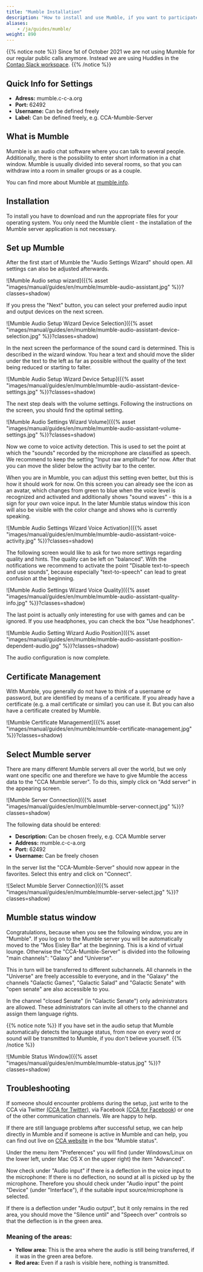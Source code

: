 ```yaml
---
title: "Mumble Installation"
description: "How to install and use Mumble, if you want to participate in the Contao calls."
aliases:
    - /ja/guides/mumble/
weight: 890
---
```


{{% notice note %}}
Since 1st of October 2021 we are not using Mumble for our regular public calls anymore. Instead we are using Huddles in the [Contao Slack workspace](https://to.contao.org/slack).
{{% /notice %}}

## Quick Info for Settings

- **Adress:** mumble.c-c-a.org
- **Port:** 62492
- **Username:** Can be defined freely
- **Label:** Can be defined freely, e.g. CCA-Mumble-Server


## What is Mumble

Mumble is an audio chat software where you can talk to several people. Additionally, there is the possibility to enter 
short information in a chat window. Mumble is usually divided into several rooms, so that you can withdraw into a 
room in smaller groups or as a couple.

You can find more about Mumble at [mumble.info](https://www.mumble.info/).


## Installation

To install you have to download and run the appropriate files for your operating system. You only need the 
Mumble client - the installation of the Mumble server application is not necessary.


## Set up Mumble

After the first start of Mumble the "Audio Settings Wizard" should open. All settings can also be adjusted afterwards.

![Mumble Audio setup wizard]({{% asset "images/manual/guides/en/mumble/mumble-audio-assistant.jpg" %}}?classes=shadow)

If you press the "Next" button, you can select your preferred audio input and output devices on the next screen.

![Mumble Audio Setup Wizard Device Selection]({{% asset "images/manual/guides/en/mumble/mumble-audio-assistant-device-selection.jpg" %}}?classes=shadow)

In the next screen the performance of the sound card is determined. This is described in the wizard window. 
You hear a text and should move the slider under the text to the left as far as possible without the quality of the 
text being reduced or starting to falter.

![Mumble Audio Setup Wizard Device Setup]({{% asset "images/manual/guides/en/mumble/mumble-audio-assistant-device-settings.jpg" %}}?classes=shadow)

The next step deals with the volume settings. Following the instructions on the screen, you should find the optimal setting.

![Mumble Audio Settings Wizard Volume]({{% asset "images/manual/guides/en/mumble/mumble-audio-assistant-volume-settings.jpg" %}}?classes=shadow)

Now we come to voice activity detection. This is used to set the point at which the "sounds" recorded by the 
microphone are classified as speech. We recommend to keep the setting "Input raw amplitude" for now. 
After that you can move the slider below the activity bar to the center.

When you are in Mumble, you can adjust this setting even better, but this is how it should work for now. 
On this screen you can already see the icon as an avatar, which changes from green to blue when the voice level is 
recognized and activated and additionally shows "sound waves" - this is a sign for your own voice input. 
In the later Mumble status window this icon will also be visible with the color change and shows who is currently speaking.

![Mumble Audio Settings Wizard Voice Activation]({{% asset "images/manual/guides/en/mumble/mumble-audio-assistant-voice-activity.jpg" %}}?classes=shadow)

The following screen would like to ask for two more settings regarding quality and hints. The quality can be left 
on "balanced". With the notifications we recommend to activate the point "Disable text-to-speech and use sounds", 
because especially "text-to-speech" can lead to great confusion at the beginning.

![Mumble Audio Settings Wizard Voice Quality]({{% asset "images/manual/guides/en/mumble/mumble-audio-assistant-quality-info.jpg" %}}?classes=shadow)

The last point is actually only interesting for use with games and can be ignored. If you use headphones, 
you can check the box "Use headphones".

![Mumble Audio Setting Wizard Audio Position]({{% asset "images/manual/guides/en/mumble/mumble-audio-assistant-position-dependent-audio.jpg" %}}?classes=shadow)

The audio configuration is now complete.


## Certificate Management

With Mumble, you generally do not have to think of a username or password, but are identified by means of a certificate. 
If you already have a certificate (e.g. a mail certificate or similar) you can use it. 
But you can also have a certificate created by Mumble.

![Mumble Certificate Management]({{% asset "images/manual/guides/en/mumble/mumble-certificate-management.jpg" %}}?classes=shadow)


## Select Mumble server

There are many different Mumble servers all over the world, but we only want one specific one and therefore 
we have to give Mumble the access data to the "CCA Mumble server". To do this, 
simply click on "Add server" in the appearing screen.

![Mumble Server Connection]({{% asset "images/manual/guides/en/mumble/mumble-server-connect.jpg" %}}?classes=shadow)

The following data should be entered:

- **Description:** Can be chosen freely, e.g. CCA Mumble server
- **Address:** mumble.c-c-a.org
- **Port:** 62492
- **Username:** Can be freely chosen

In the server list the "CCA-Mumble-Server" should now appear in the favorites. Select this entry and click on "Connect".

![Select Mumble Server Connection]({{% asset "images/manual/guides/en/mumble/mumble-server-select.jpg" %}}?classes=shadow)


## Mumble status window

Congratulations, because when you see the following window, you are in "Mumble". If you log on to the Mumble server 
you will be automatically moved to the "Mos Eisley Bar" at the beginning. This is a kind of virtual lounge. 
Otherwise the "CCA-Mumble-Server" is divided into the following "main channels": "Galaxy" and "Universe".

This in turn will be transferred to different subchannels. All channels in the "Universe" are freely accessible 
to everyone, and in the "Galaxy" the channels "Galactic Games", "Galactic Salad" and "Galactic Senate" 
with "open senate" are also accessible to you.

In the channel "closed Senate" (in "Galactic Senate") only administrators are allowed. 
These administrators can invite all others to the channel and assign them language rights.

{{% notice note %}}
If you have set in the audio setup that Mumble automatically detects the language status, 
from now on every word or sound will be transmitted to Mumble, if you don't believe yourself.
{{% /notice %}}

![Mumble Status Window]({{% asset "images/manual/guides/en/mumble/mumble-status.jpg" %}}?classes=shadow)


## Troubleshooting

If someone should encounter problems during the setup, just write to the CCA via Twitter 
[(CCA for Twitter](https://twitter.com/ContaoCA)), 
via Facebook [(CCA for Facebook](https://www.facebook.com/contao.community.alliance)) or one of the other 
communication channels. We are happy to help.

If there are still language problems after successful setup, we can help directly in Mumble and if someone 
is active in Mumble and can help, you can find out live on [CCA website](https://c-c-a.org/aktuelles/news) 
in the box "Mumble status".

Under the menu item "Preferences" you will find (under Windows/Linux on the lower left, 
under Mac OS X on the upper right) the item "Advanced".

Now check under "Audio input" if there is a deflection in the voice input to the microphone: 
If there is no deflection, no sound at all is picked up by the microphone. Therefore you should check 
under "Audio input" the point "Device" (under "Interface"), if the suitable input source/microphone is selected.

If there is a deflection under "Audio output", but it only remains in the red area, you should move 
the "Silence until" and "Speech over" controls so that the deflection is in the green area.


### Meaning of the areas:

- **Yellow area:** This is the area where the audio is still being transferred, if it was in the green area before.
- **Red area:** Even if a rash is visible here, nothing is transmitted.
